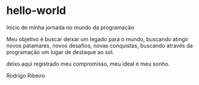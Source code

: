 # hello-world
Inicio de minha jornada no mundo da programação

  Meu objetivo é buscar deixar um legado para o mundo,
  buscando atingir novos patamares, novos desafios, novas conquistas,
  buscando através da programação um lugar de destaque ao sol.
  
  deixo aqui registrado meu compromisso,
  meu ideal e meu sonho.
  
  Rodrigo Ribeiro
